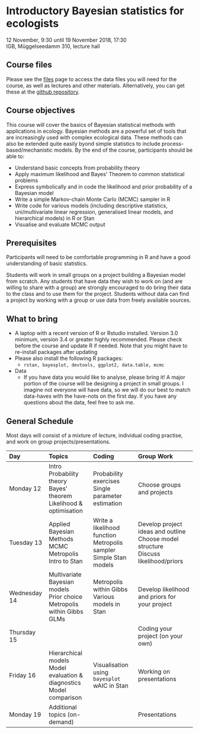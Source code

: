 # Introductory Bayesian statistics for ecologists

12 November, 9:30 until 19 November 2018, 17:30<br/>
IGB, Müggelseedamm 310, lecture hall

## Course files
Please see the [files](files.html) page to access the data files you will need for the course, as well as lectures and other materials. Alternatively, you can get these at the [github repository](https://github.com/mtalluto/BayesCourseIGB2018).

## Course objectives

This course will cover the basics of Bayesian statistical methods with applications in ecology. Bayesian methods are a powerful set of tools that are increasingly used with complex ecological data. These methods can also be extended quite easily byond simple statistics to include process-based/mechanistic models. By the end of the course, participants should be able to:

* Understand basic concepts from probability theory
* Apply maximum likelihood and Bayes' Theorem to common statistical problems
* Express symbolically and in code the likelihood and prior probability of a Bayesian model
* Write a simple Markov-chain Monte Carlo (MCMC) sampler in R
* Write code for various models (including descriptive statistics, uni/multivariate linear regression, generalised linear models, and hierarchical models) in R or Stan
* Visualise and evaluate MCMC output

## Prerequisites

Participants will need to be comfortable programming in R and have a good understanding of basic statistics.

Students will work in small groups on a project building a Bayesian model from scratch. Any students that have data they wish to work on (and are willing to share with a group) are strongly encouraged to do bring their data to the class and to use them for the project. Students without data can find a project by working with a group or use data from freely available sources.

## What to bring
* A laptop with a recent version of R or Rstudio installed. Version 3.0 minimum, version 3.4 or greater highly recommended. Please check before the course and update R if needed. Note that you might have to re-install packages after updating
* Please also install the following R packages: 
	* `rstan, bayesplot, devtools, ggplot2, data.table, mcmc`
* Data
	* If you have data you would like to analyse, please bring it! A major portion of the course will be designing a project in small groups. I imagine not everyone will have data, so we will do our best to match data-haves with the have-nots on the first day. If you have any questions about the data, feel free to ask me.


## General Schedule
Most days will consist of a mixture of lecture, individual coding practise, and work on group projects/presentations.

| Day          | Topics | Coding | Group Work |
|:-------------|:-------|:-------|:-----------|
| Monday 12    | Intro<br/> Probability theory<br/> Bayes' theorem<br/>Likelihood \& optimisation | Probability exercises <br/> Single parameter estimation | Choose groups and projects |
| Tuesday 13   | Applied Bayesian Methods<br/> MCMC<br/> Metropolis<br/> Intro to Stan | Write a likelihood function<br/> Metropolis sampler<br/> Simple Stan models | Develop project ideas and outline<br/>Choose model structure<br/>Discuss likelihood/priors
| Wednesday 14 | Multivariate Bayesian models<br/> Prior choice<br/>Metropolis within Gibbs<br/> GLMs | Metropolis within Gibbs<br/>Various models in Stan | Develop likelihood and priors for your project
| Thursday 15  | | | Coding your project (on your own)
| Friday 16    | Hierarchical models <br/> Model evaluation \& diagnostics <br/> Model comparison | Visualisation using `bayesplot` <br/>wAIC in Stan | Working on presentations
| Monday 19    | Additional topics (on-demand) | | Presentations |
